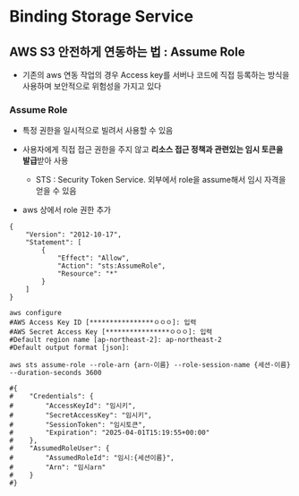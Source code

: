 # Binding Storage Service

## AWS S3 안전하게 연동하는 법 : Assume Role

- 기존의 aws 연동 작업의 경우 Access key를 서버나 코드에 직접 등록하는 방식을 사용하며 보안적으로 위험성을 가지고 있다

### Assume Role
- 특정 권한을 일시적으로 빌려서 사용할 수 있음
- 사용자에게 직접 접근 권한을 주지 않고 **리소스 접근 정책과 관련있는 임시 토큰을 발급**받아 사용
  - STS : Security Token Service. 외부에서 role을 assume해서 임시 자격을 얻을 수 있음

- aws 상에서 role 권한 추가
```shell
{
    "Version": "2012-10-17",
    "Statement": [
        {
            "Effect": "Allow",
            "Action": "sts:AssumeRole",
            "Resource": "*"
        }
    ]
}
```

```shell
aws configure
#AWS Access Key ID [****************ㅇㅇㅇ]: 입력
#AWS Secret Access Key [****************ㅇㅇㅇ]: 입력
#Default region name [ap-northeast-2]: ap-northeast-2
#Default output format [json]: 

aws sts assume-role --role-arn {arn-이름} --role-session-name {세션-이름} --duration-seconds 3600

#{
#    "Credentials": {
#        "AccessKeyId": "임시키",
#        "SecretAccessKey": "임시키",
#        "SessionToken": "임시토큰",
#        "Expiration": "2025-04-01T15:19:55+00:00"
#    },
#    "AssumedRoleUser": {
#        "AssumedRoleId": "임시:{세션이름}",
#        "Arn": "임시arn"
#    }
#}
```


